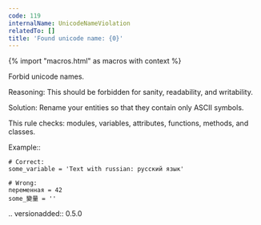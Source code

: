 ```yaml
---
code: 119
internalName: UnicodeNameViolation
relatedTo: []
title: 'Found unicode name: {0}'
---
```


{% import "macros.html" as macros with context %}

Forbid unicode names.

Reasoning: This should be forbidden for sanity, readability, and
writability.

Solution: Rename your entities so that they contain only ASCII symbols.

This rule checks: modules, variables, attributes, functions, methods,
and classes.

Example::

    # Correct:
    some_variable = 'Text with russian: русский язык'
    
    # Wrong:
    переменная = 42
    some_變量 = ''

.. versionadded:: 0.5.0